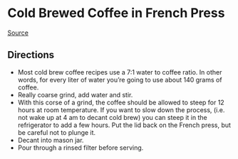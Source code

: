 # Cold Brewed Coffee in French Press

[Source](http://www.thecoffeecompass.com/how-to-make-cold-brew-coffee-with-a-french-press/)

## Directions

- Most cold brew coffee recipes use a 7:1 water to coffee ratio. In other
  words, for every liter of water you’re going to use about 140 grams of coffee.
- Really coarse grind, add water and stir.
- With this corse of a grind, the coffee should be allowed to steep for 12
  hours at room temperature. If you want to slow down the process, (i.e. not wake
  up at 4 am to decant cold brew) you can steep it in the refrigerator to add a
  few hours. Put the lid back on the French press, but be careful not to plunge
  it.
- Decant into mason jar.
- Pour through a rinsed filter before serving.
